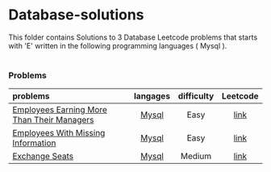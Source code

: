 # Database-solutions
This folder contains Solutions to 3 Database Leetcode problems that starts with 'E' written in the following programming languages ( Mysql ).<br><br>
### Problems ###
|problems|langages|difficulty|Leetcode|
|:-------|:------:|:--------:|:------:|
|[Employees Earning More Than Their Managers](./Employees%20Earning%20More%20Than%20Their%20Managers)|[Mysql](./scripts/database/E/Employees%20Earning%20More%20Than%20Their%20Managers/Employees%20Earning%20More%20Than%20Their%20Managers.sql)|Easy|[link](https://leetcode.com/problems/employees-earning-more-than-their-managers)|
|[Employees With Missing Information](./Employees%20With%20Missing%20Information)|[Mysql](./scripts/database/E/Employees%20With%20Missing%20Information/Employees%20With%20Missing%20Information.sql)|Easy|[link](https://leetcode.com/problems/employees-with-missing-information)|
|[Exchange Seats](./Exchange%20Seats)|[Mysql](./scripts/database/E/Exchange%20Seats/Exchange%20Seats.sql)|Medium|[link](https://leetcode.com/problems/exchange-seats)|